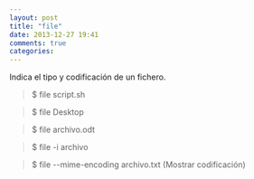 ```yaml
---
layout: post
title: "file"
date: 2013-12-27 19:41
comments: true
categories: 
---
```

Indica el tipo y codificación de un fichero. 

>$ file script.sh

>$ file Desktop

>$ file archivo.odt

>$ file -i archivo

>$ file --mime-encoding archivo.txt (Mostrar codificación)

